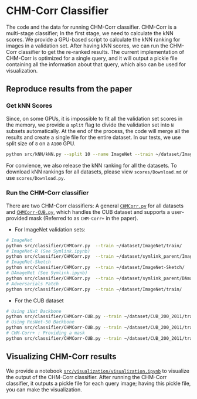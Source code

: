 # CHM-Corr Classifier

The code and the data for running CHM-Corr classifier. CHM-Corr is a multi-stage classifier; In the first stage, we need to calculate the kNN scores. We provide a GPU-based script to calculate the kNN ranking for images in a validation set. After having kNN scores, we can run the CHM-Corr classifier to get the re-ranked results. The current implementation of CHM-Corr is optimized for a single query, and it will output a pickle file containing all the information about that query, which also can be used for visualization.


## Reproduce results from the paper

### Get kNN Scores

Since, on some GPUs, it is impossible to fit all the validation set scores in the memory, we provide a `split` flag to divide the validation set into `N` subsets automatically. At the end of the process, the code will merge all the results and create a single file for the entire dataset. In our tests, we use split size of `8` on a `A100` GPU.

```bash
python src/kNN/kNN.py --split 10 --name ImageNet --train ~/dataset/ImageNet/train/ --val ~/dataset/ImageNet/val/ --out scores/
```

For convience, we also release the kNN ranking for all the datasets. To download kNN rankings for all datasets, please view `scores/Download.md` or use `scores/Download.py`.

### Run the CHM-Corr classifier

There are two CHM-Corr classifiers: A general [`CHMCorr.py`](https://github.com/anguyen8/visual-correspondence-XAI/blob/main/CHM-Corr/src/classifier/CHMCorr.py) for all datasets and [`CHMCorr-CUB.py`](https://github.com/anguyen8/visual-correspondence-XAI/blob/main/CHM-Corr/src/classifier/CHMCorr-CUB.py), which handles the CUB dataset and supports a user-provided mask (Referred to as `CHM-Corr+` in the paper).

* For ImageNet validation sets:

```bash
# ImageNet
python src/classifier/CHMCorr.py  --train ~/dataset/ImageNet/train/             --val ~/dataset/ImageNet/val/ --out ~/output/ImageNet --knn scores/ImageNet.pickle 
# ImageNet-R (See Symlink.ipynb)
python src/classifier/CHMCorr.py  --train ~/dataset/symlink_parent/ImageNet-R/  --val ~/dataset/ImageNet-R/ --out ~/output/ImageNet-R --knn scores/ImageNet-R.pickle 
# ImageNet-Sketch
python src/classifier/CHMCorr.py  --train ~/dataset/ImageNet-Sketch/            --val ~/dataset/ImageNet-Sketch/ --out ~/output/ImageNet-Sketch --knn scores/ImageNet-Sketch.pickle 
# DAmageNet (See Symlink.ipynb)
python src/classifier/CHMCorr.py  --train ~/dataset/symlink_parent/DAmageNet/   --val ~/dataset/DAmageNet/ --out ~/output/DAmageNet --knn scores/DAmageNet.pickle  --transform multi
# Adversarials Patch
python src/classifier/CHMCorr.py  --train ~/dataset/ImageNet/train/             --val ~/dataset/Adversarials --out ~/output/Adversarials --knn scores/Adversarials.pickle  --transform multi
```

* For the CUB dataset

```bash
# Using iNat Backbone
python src/classifier/CHMCorr-CUB.py --train ~/dataset/CUB_200_2011/train/ --val ~/dataset/CUB_200_2011/test/ --out ~/output/CUB-iNat/ --knn ./scores/CUB-iNaturalist.pickle  --model inat
# Using ResNet-50 Backbone
python src/classifier/CHMCorr-CUB.py --train ~/dataset/CUB_200_2011/train/ --val ~/dataset/CUB_200_2011/test/ --out ~/output/CUB-ResNet/ --knn ./scores/CUB-ResNet-50.pickle  --model resnet50
# CHM-Corr+ : Providing a mask 
python src/classifier/CHMCorr-CUB.py --train ~/dataset/CUB_200_2011/train/ --val ~/dataset/CUB_200_2011/test/ --out ~/output/CUB-iNat-Masked/ --knn ./scores/CUB-iNaturalist.pickle  --model inat --mask masks/CUB-Mask-Top5.pkl
```

## Visualizing CHM-Corr results

We provide a notebook [`src/visualization/visualization.ipynb`](https://github.com/anguyen8/visual-correspondence-XAI/blob/main/CHM-Corr/src/visualization/visualization.ipynb) to visualize the output of the CHM-Corr classifier. After running the CHM-Corr classifier, it outputs a pickle file for each query image; having this pickle file, you can make the visualization.

